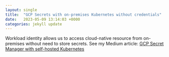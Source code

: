 ```yaml
---
layout: single
title:  "GCP Secrets with on-premises Kubernetes without credentials"
date:   2023-05-09 13:14:03 +0000
categories: jekyll update
---
```

Workload identity allows us to access cloud-native resource from on-premises without need to store secrets. See my Medium article:
[GCP Secret Manager with self-hosted Kubernetes](https://medium.com/@jjlakis/gcp-secret-manager-with-self-hosted-kubernetes-db35d01d65f0)
